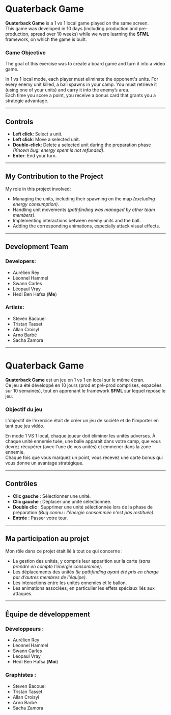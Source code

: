 # Quaterback Game

**Quaterback Game** is a 1 vs 1 local game played on the same screen.  
This game was developed in 10 days (including production and pre-production, spread over 10 weeks) while we were learning the **SFML** framework, on which the game is built.

### Game Objective

The goal of this exercise was to create a board game and turn it into a video game.

In 1 vs 1 local mode, each player must eliminate the opponent's units. For every enemy unit killed, a ball spawns in your camp. You must retrieve it (using one of your units) and carry it into the enemy’s area.  
Each time you score a point, you receive a bonus card that grants you a strategic advantage.

---

## Controls

- **Left click**: Select a unit.
- **Left click**: Move a selected unit.
- **Double-click**: Delete a selected unit during the preparation phase *(Known bug: energy spent is not refunded)*.
- **Enter**: End your turn.

---

## My Contribution to the Project

My role in this project involved:  
- Managing the units, including their spawning on the map *(excluding energy consumption)*.  
- Handling unit movements *(pathfinding was managed by other team members)*.  
- Implementing interactions between enemy units and the ball.  
- Adding the corresponding animations, especially attack visual effects.  

---

## Development Team

### Developers:
- Aurélien Rey
- Léonnel Hammel
- Swann Carles
- Léopaul Vray
- Hedi Ben Hafsa (**Me**)

### Artists:
- Steven Bacouel
- Tristan Tasset
- Allan Croisyl
- Arno Barbé
- Sacha Zamora


---
# Quaterback Game

**Quaterback Game** est un jeu en 1 vs 1 en local sur le même écran.  
Ce jeu a été développé en 10 jours (prod et pré-prod comprises, espacées sur 10 semaines), tout en apprenant le framework **SFML** sur lequel repose le jeu.

### Objectif du jeu

L'objectif de l'exercice était de créer un jeu de société et de l'importer en tant que jeu vidéo.

En mode 1 VS 1 local, chaque joueur doit éliminer les unités adverses. À chaque unité ennemie tuée, une balle apparaît dans votre camp, que vous devrez récupérer (avec l'une de vos unités) et emmener dans la zone ennemie.  
Chaque fois que vous marquez un point, vous recevez une carte bonus qui vous donne un avantage stratégique.

---

## Contrôles

- **Clic gauche** : Sélectionner une unité.
- **Clic gauche** : Déplacer une unité sélectionnée.
- **Double clic** : Supprimer une unité sélectionnée lors de la phase de préparation *(Bug connu : l'énergie consommée n'est pas restituée)*.
- **Entrée** : Passer votre tour.

---

## Ma participation au projet

Mon rôle dans ce projet était lié à tout ce qui concerne :  
- La gestion des unités, y compris leur apparition sur la carte *(sans prendre en compte l'énergie consommée)*.  
- Les déplacements des unités *(le pathfinding ayant été pris en charge par d'autres membres de l'équipe)*.  
- Les interactions entre les unités ennemies et le ballon.  
- Les animations associées, en particulier les effets spéciaux liés aux attaques.  

---

## Équipe de développement

### Développeurs :
- Aurélien Rey
- Léonnel Hammel
- Swann Carles
- Léopaul Vray
- Hedi Ben Hafsa (**Moi**)

### Graphistes :
- Steven Bacouel
- Tristan Tasset
- Allan Croisyl
- Arno Barbé
- Sacha Zamora

